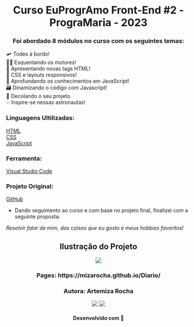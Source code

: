 
<h1 align="center">Curso EuProgrAmo Front-End #2 - PrograMaria - 2023</h1>

<h3 align="center">Foi abordado 8 módulos no curso com os seguintes temas:</h3>

 🛩️ Todes à bordo!   
👩‍💻  Esquentando os motores!      
 🩻 Apresentando novas tags HTML!    
🎨  CSS e layouts responsivos!    
🧠  Aprofundando os conhecimentos em JavaScript!   
🗃️ Dinamizando o código com Javascript!   
🚀 Decolando o seu projeto  
💡 Inspire-se nessas astronautas!
 
 
 ### Linguagens Ultilizadas: 
 
 [HTML](https://developer.mozilla.org/pt-BR/docs/Web/HTML)    
 [CSS](https://developer.mozilla.org/pt-BR/docs/Web/CSS)   
 [JavaScript](https://developer.mozilla.org/pt-BR/docs/Web/JavaScript)  
 
 ### Ferramenta:
 [Visual Studio Code](https://code.visualstudio.com/)    
 
 ### Projeto Original:
 
  [GitHub](https://mizarocha.github.io/Dicionario/)

- Dando seguimento ao curso e com base no projeto final, finalizei com a seguinte proposta:           

*Resolvir falar de mim, das coisas que eu gosto e meus hobbies favoritos*!

<h2 align="center">Ilustração do Projeto</h2>

<div align="center">
<img src="https://user-images.githubusercontent.com/88461178/214146286-c27fa84b-bccf-4e43-9155-c54dd1a959fc.jpg">
</div>

<h3 align="center">
  Pages: https://mizarocha.github.io/Diario/</h3>


<h3 align="center"> Autora: Artemiza Rocha </h3>   

<div align="center">
  <a href="https://www.linkedin.com/in/artemiza-rocha/a" target="_blank"><img src="https://img.shields.io/badge/-LinkedIn-%230077B5?style=for-the-badge&logo=linkedin&logoColor=white" target="_blank"></a> 
  <a href="https://github.com/Mizarocha" target="_blank"><img src="https://img.shields.io/badge/-GITHUB-%23E4405F?style=for-the-badge&logo=github&logoColor=white" target="_blank"></a>
  </div>

<h4 align="center">Desenvolvido com 💜 </h4>
